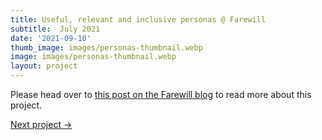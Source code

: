 ```yaml
---
title: Useful, relevant and inclusive personas @ Farewill
subtitle:  July 2021
date: '2021-09-10'
thumb_image: images/personas-thumbnail.webp 
image: images/personas-thumbnail.webp 
layout: project
---
```


Please head over to [this post on the Farewill blog](https://farewill.com/blog/how-we-made-personas-to-help-us-empathise-with-customers) to read more about this project.


[Next project →](/portfolio/taking-care-internal-tools-farewill)